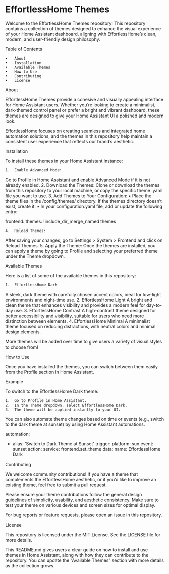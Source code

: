 # EffortlessHome Themes

Welcome to the EffortlessHome Themes repository! This repository contains a collection of themes designed to enhance the visual experience of your Home Assistant dashboard, aligning with EffortlessHome’s clean, modern, and user-friendly design philosophy.

Table of Contents

	•	About
	•	Installation
	•	Available Themes
	•	How to Use
	•	Contributing
	•	License

About

EffortlessHome Themes provide a cohesive and visually appealing interface for Home Assistant users. Whether you’re looking to create a minimalist, dark-themed control panel or prefer a bright and vibrant dashboard, these themes are designed to give your Home Assistant UI a polished and modern look.

EffortlessHome focuses on creating seamless and integrated home automation solutions, and the themes in this repository help maintain a consistent user experience that reflects our brand’s aesthetic.

Installation

To install these themes in your Home Assistant instance:

	1.	Enable Advanced Mode:
Go to Profile in Home Assistant and enable Advanced Mode if it is not already enabled.
	2.	Download the Themes:
Clone or download the themes from this repository to your local machine, or copy the specific theme .yaml file you want to use.
	3.	Add Themes to Your Configuration:
	•	Place the theme files in the /config/themes/ directory. If the themes directory doesn’t exist, create it.
	•	In your configuration.yaml file, add or update the following entry:

frontend:
  themes: !include_dir_merge_named themes


	4.	Reload Themes:
After saving your changes, go to Settings > System > Frontend and click on Reload Themes.
	5.	Apply the Theme:
Once the themes are installed, you can apply a theme by going to Profile and selecting your preferred theme under the Theme dropdown.

Available Themes

Here is a list of some of the available themes in this repository:

	1.	EffortlessHome Dark
A sleek, dark theme with carefully chosen accent colors, ideal for low-light environments and night-time use.
	2.	EffortlessHome Light
A bright and clean theme that enhances visibility and provides a modern feel for day-to-day use.
	3.	EffortlessHome Contrast
A high-contrast theme designed for better accessibility and visibility, suitable for users who need more distinction between elements.
	4.	EffortlessHome Minimal
A minimalist theme focused on reducing distractions, with neutral colors and minimal design elements.

More themes will be added over time to give users a variety of visual styles to choose from!

How to Use

Once you have installed the themes, you can switch between them easily from the Profile section in Home Assistant.

Example

To switch to the EffortlessHome Dark theme:

	1.	Go to Profile in Home Assistant.
	2.	In the Theme dropdown, select EffortlessHome Dark.
	3.	The theme will be applied instantly to your UI.

You can also automate theme changes based on time or events (e.g., switch to the dark theme at sunset) by using Home Assistant automations.

automation:
  - alias: 'Switch to Dark Theme at Sunset'
    trigger:
      platform: sun
      event: sunset
    action:
      service: frontend.set_theme
      data:
        name: EffortlessHome Dark

Contributing

We welcome community contributions! If you have a theme that complements the EffortlessHome aesthetic, or if you’d like to improve an existing theme, feel free to submit a pull request.

Please ensure your theme contributions follow the general design guidelines of simplicity, usability, and aesthetic consistency. Make sure to test your theme on various devices and screen sizes for optimal display.

For bug reports or feature requests, please open an issue in this repository.

License

This repository is licensed under the MIT License. See the LICENSE file for more details.

This README.md gives users a clear guide on how to install and use themes in Home Assistant, along with how they can contribute to the repository. You can update the “Available Themes” section with more details as the collection grows.
